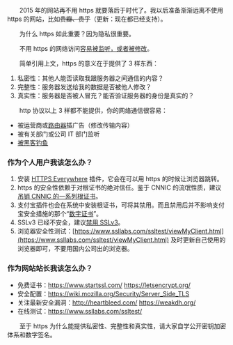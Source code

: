 　　2015 年的网站再不用 https 就要落后于时代了。我以后准备渐渐远离不使用 https 的网站，比如~~贵瓣、贵乎~~（更新：现在都已经支持）。

　　为什么 https 如此重要？因为隐私很重要。

　　不用 https 的网络访问[容易被监听，或者被修改](https://cascadingmedia.com/insites/2015/01/https-everywhere.html)。

　　简单引用上文，https 的意义在于提供了 3 样东西：

1. 私密性：其他人能否读取我跟服务器之间通信的内容？
2. 完整性：服务器发送给我的数据是否被他人修改？
3. 真实性：服务器是否被人冒充？能否验证服务器的身份是真实的？

　　http 协议以上 3 样都不能提供，你的网络通信很容易：

* 被运营商或[路由器](http://drops.wooyun.org/tips/6820)插广告（修改传输内容）
* 被有关部门或公司 IT 部门监听
* [被黑客钓鱼](http://fex.baidu.com/blog/2014/04/traffic-hijack-2/)

### 作为个人用户我该怎么办？

1. 安装 [HTTPS Everywhere](https://en.wikipedia.org/wiki/HTTPS_Everywhere) 插件，它会在可以用 https 的时候让浏览器跳转。
2. https 的安全性依赖于对根证书的绝对信任。鉴于 CNNIC 的流氓性质，建议[吊销 CNNIC 的一系列根证书](http://www.williamlong.info/archives/4125.html)。
3. 支付宝插件也会在系统中安装根证书，可将其禁用。而且禁用后并不影响支付宝安全措施的那个“[数字证书](https://110.alipay.com/cert/manage.htm)”。
3. SSLv3 已经不安全，建议[禁用 SSLv3](http://disablessl3.com/)。
4. 浏览器安全性测试：[https://www.ssllabs.com/ssltest/viewMyClient.html](https://www.ssllabs.com/ssltest/viewMyClient.html) 及时更新自己使用的浏览器即可，不要用国内公司出的浏览器。

### 作为网站站长我该怎么办？

* 免费证书：<https://www.startssl.com/> <https://letsencrypt.org/>
* 安全配置：<https://wiki.mozilla.org/Security/Server_Side_TLS>
* 关注最新安全漏洞：<http://heartbleed.com/> <https://weakdh.org/>
* 在线测试：<https://www.ssllabs.com/ssltest/>

　　至于 https 为什么能提供私密性、完整性和真实性，请大家自学公开密钥加密体系和数字签名。
